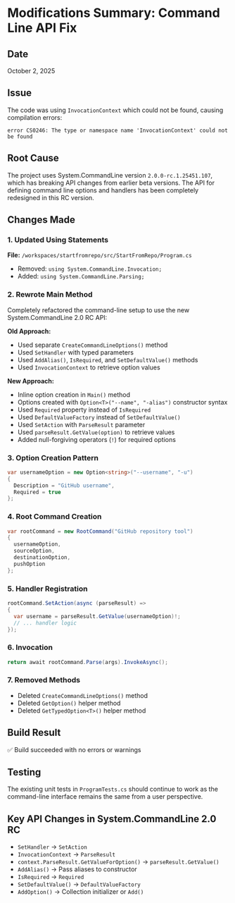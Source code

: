 # Modifications Summary: Command Line API Fix

## Date
October 2, 2025

## Issue
The code was using `InvocationContext` which could not be found, causing compilation errors:
```
error CS0246: The type or namespace name 'InvocationContext' could not be found
```

## Root Cause
The project uses System.CommandLine version `2.0.0-rc.1.25451.107`, which has breaking API changes from earlier beta versions. The API for defining command line options and handlers has been completely redesigned in this RC version.

## Changes Made

### 1. Updated Using Statements
**File:** `/workspaces/startfromrepo/src/StartFromRepo/Program.cs`

- Removed: `using System.CommandLine.Invocation;`
- Added: `using System.CommandLine.Parsing;`

### 2. Rewrote Main Method
Completely refactored the command-line setup to use the new System.CommandLine 2.0 RC API:

**Old Approach:**
- Used separate `CreateCommandLineOptions()` method
- Used `SetHandler` with typed parameters
- Used `AddAlias()`, `IsRequired`, and `SetDefaultValue()` methods
- Used `InvocationContext` to retrieve option values

**New Approach:**
- Inline option creation in `Main()` method
- Options created with `Option<T>("--name", "-alias")` constructor syntax
- Used `Required` property instead of `IsRequired`
- Used `DefaultValueFactory` instead of `SetDefaultValue()`
- Used `SetAction` with `ParseResult` parameter
- Used `parseResult.GetValue(option)` to retrieve values
- Added null-forgiving operators (`!`) for required options

### 3. Option Creation Pattern
```csharp
var usernameOption = new Option<string>("--username", "-u")
{
  Description = "GitHub username",
  Required = true
};
```

### 4. Root Command Creation
```csharp
var rootCommand = new RootCommand("GitHub repository tool")
{
  usernameOption,
  sourceOption,
  destinationOption,
  pushOption
};
```

### 5. Handler Registration
```csharp
rootCommand.SetAction(async (parseResult) =>
{
  var username = parseResult.GetValue(usernameOption)!;
  // ... handler logic
});
```

### 6. Invocation
```csharp
return await rootCommand.Parse(args).InvokeAsync();
```

### 7. Removed Methods
- Deleted `CreateCommandLineOptions()` method
- Deleted `GetOption()` helper method
- Deleted `GetTypedOption<T>()` helper method

## Build Result
✅ Build succeeded with no errors or warnings

## Testing
The existing unit tests in `ProgramTests.cs` should continue to work as the command-line interface remains the same from a user perspective.

## Key API Changes in System.CommandLine 2.0 RC
- `SetHandler` → `SetAction`
- `InvocationContext` → `ParseResult`
- `context.ParseResult.GetValueForOption()` → `parseResult.GetValue()`
- `AddAlias()` → Pass aliases to constructor
- `IsRequired` → `Required`
- `SetDefaultValue()` → `DefaultValueFactory`
- `AddOption()` → Collection initializer or `Add()`
